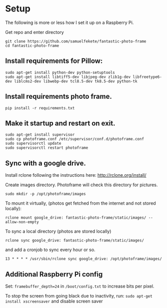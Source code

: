 # Setup
The following is more or less how I set it up on a Raspberry Pi.

Get repo and enter directory
```
git clone https://github.com/samuelfekete/fantastic-photo-frame
cd fantastic-photo-frame
```


## Install requirements for Pillow:
```
sudo apt-get install python-dev python-setuptools
sudo apt-get install libtiff5-dev libjpeg-dev zlib1g-dev libfreetype6-dev liblcms2-dev libwebp-dev tcl8.5-dev tk8.5-dev python-tk
```

## Install requirements photo frame.
```
pip install -r requirements.txt
```

## Make it startup and restart on exit.
```
sudo apt-get install supervisor
sudo cp photoframe.conf /etc/supervisor/conf.d/photoframe.conf
sudo supervisorctl update
sudo supervisorctl restart photoframe
```

## Sync with a google drive.
Install rclone following the instructions here:
http://rclone.org/install/

Create images directory. Photoframe will check this directory for pictures.
```
sudo mkdir -p /opt/photoframe/images
```

To mount it virtually, (photos get fetched from the internet and not stored locally):
```
rclone mount google_drive: fantastic-photo-frame/static/images/ --allow-non-empty
```

To sync a local directory (photos are stored locally)
```
rclone sync google_drive: fantastic-photo-frame/static/images/
```
and add a cronjob to sync every hour or so.
```
13 * * * * /usr/sbin/rclone sync google_drive: /opt/photoframe/images/
```

## Additional Raspberry Pi config
Set:
`framebuffer_depth=24`
in `/boot/config.txt` to increase bits per pixel.

To stop the screen from going black due to inactivity, run:
`sudo apt-get install xscreensaver`
and disable screen saver
